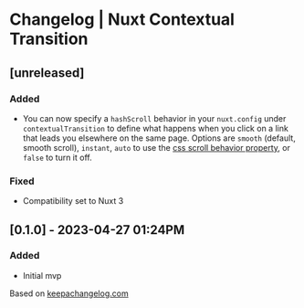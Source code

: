 # Changelog | Nuxt Contextual Transition 

## [unreleased]

### Added

* You can now specify a `hashScroll` behavior in your `nuxt.config`  under `contextualTransition` to define what happens when you click on a link that leads you elsewhere on the same page. Options are `smooth` (default, smooth scroll), `instant`, `auto` to use the [css scroll behavior property](https://developer.mozilla.org/en-US/docs/Web/CSS/scroll-behavior), or `false` to turn it off.

### Fixed

* Compatibility set to Nuxt 3

## [0.1.0] - 2023-04-27 01:24PM

### Added

* Initial mvp

Based on [keepachangelog.com](https://keepachangelog.com/en/1.0.0/)
